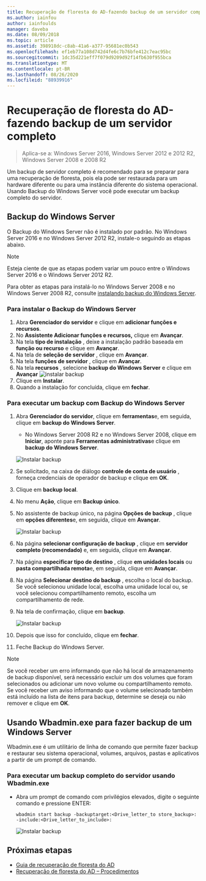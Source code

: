 ```yaml
---
title: Recuperação de floresta do AD-fazendo backup de um servidor completo
ms.author: iainfou
author: iainfoulds
manager: daveba
ms.date: 08/09/2018
ms.topic: article
ms.assetid: 398918dc-c8ab-41a6-a377-95681ec0b543
ms.openlocfilehash: ef1eb77a108d742d4fe6c7b76bfe412c7eac95bc
ms.sourcegitcommit: 1dc35d221eff7f079d9209d92f14fb630f955bca
ms.translationtype: MT
ms.contentlocale: pt-BR
ms.lasthandoff: 08/26/2020
ms.locfileid: "88939916"
---
```

# <a name="ad-forest-recovery---backing-up-a-full-server"></a>Recuperação de floresta do AD-fazendo backup de um servidor completo

>Aplica-se a: Windows Server 2016, Windows Server 2012 e 2012 R2, Windows Server 2008 e 2008 R2

Um backup de servidor completo é recomendado para se preparar para uma recuperação de floresta, pois ela pode ser restaurada para um hardware diferente ou para uma instância diferente do sistema operacional.  Usando Backup do Windows Server você pode executar um backup completo do servidor.

## <a name="windows-server-backup"></a>Backup do Windows Server

O Backup do Windows Server não é instalado por padrão. No Windows Server 2016 e no Windows Server 2012 R2, instale-o seguindo as etapas abaixo.

>[!NOTE]
>Esteja ciente de que as etapas podem variar um pouco entre o Windows Server 2016 e o Windows Server 2012 R2.

Para obter as etapas para instalá-lo no Windows Server 2008 e no Windows Server 2008 R2, consulte [instalando backup do Windows Server](/previous-versions/windows/it-pro/windows-server-2008-R2-and-2008/cc771232(v=ws.10)).

### <a name="to-install-windows-server-backup"></a>Para instalar o Backup do Windows Server

1. Abra **Gerenciador do servidor** e clique em **adicionar funções e recursos**.
2. No **Assistente Adicionar funções e recursos,** clique em **Avançar**.
3. Na tela **tipo de instalação** , deixe a instalação padrão baseada em **função ou recurso** e clique em **Avançar**.
4. Na tela de **seleção de servidor** , clique em **Avançar**.
5. Na tela **funções de servidor** , clique em **Avançar**.
6. Na tela **recursos** , selecione **backup do Windows Server** e clique em **Avançar** 
    ![ instalar backup](media/AD-Forest-Recovery-Backing-up-a-Full-Server/fullbackup2.png)
7. Clique em **Instalar**.
8. Quando a instalação for concluída, clique em **fechar**.

### <a name="to-perform-a-backup-with-windows-server-backup"></a>Para executar um backup com Backup do Windows Server

1. Abra **Gerenciador do servidor**, clique em **ferramentas**e, em seguida, clique em **backup do Windows Server**.
   - No Windows Server 2008 R2 e no Windows Server 2008, clique em **Iniciar**, aponte para **Ferramentas administrativas**e clique em **backup do Windows Server**.

   ![Instalar backup](media/AD-Forest-Recovery-Backing-up-a-Full-Server/fullbackup1.png)

2. Se solicitado, na caixa de diálogo **controle de conta de usuário** , forneça credenciais de operador de backup e clique em **OK**.
3. Clique em **backup local**.
4. No menu **Ação**, clique em **Backup único**.
5. No assistente de backup único, na página **Opções de backup** , clique em **opções diferentes**e, em seguida, clique em **Avançar**.

   ![Instalar backup](media/AD-Forest-Recovery-Backing-up-a-Full-Server/fullbackup3.png)

6. Na página **selecionar configuração de backup** , clique em **servidor completo (recomendado)** e, em seguida, clique em **Avançar**.
7. Na página **especificar tipo de destino** , clique **em unidades locais** ou **pasta compartilhada remota**e, em seguida, clique em **Avançar**.
8. Na página **Selecionar destino do backup** , escolha o local do backup.  Se você selecionou unidade local, escolha uma unidade local ou, se você selecionou compartilhamento remoto, escolha um compartilhamento de rede.
9. Na tela de confirmação, clique em **backup**.

   ![Instalar backup](media/AD-Forest-Recovery-Backing-up-a-Full-Server/fullbackup4.png)

10. Depois que isso for concluído, clique em **fechar**.
11. Feche Backup do Windows Server.

>[!NOTE]
>Se você receber um erro informando que não há local de armazenamento de backup disponível, será necessário excluir um dos volumes que foram selecionados ou adicionar um novo volume ou compartilhamento remoto.
>Se você receber um aviso informando que o volume selecionado também está incluído na lista de itens para backup, determine se deseja ou não remover e clique em **OK**.

## <a name="using-wbadminexe-to-backup-a-windows-server"></a>Usando Wbadmin.exe para fazer backup de um Windows Server

Wbadmin.exe é um utilitário de linha de comando que permite fazer backup e restaurar seu sistema operacional, volumes, arquivos, pastas e aplicativos a partir de um prompt de comando.

### <a name="to-perform-a-full-server-backup-using-wbadminexe"></a>Para executar um backup completo do servidor usando Wbadmin.exe

- Abra um prompt de comando com privilégios elevados, digite o seguinte comando e pressione ENTER:

   ```
   wbadmin start backup -backuptarget:<Drive_letter_to store_backup>: -include:<Drive_letter_to_include>:
   ```

   ![Instalar backup](media/AD-Forest-Recovery-Backing-up-a-Full-Server/fullbackup5.png)

## <a name="next-steps"></a>Próximas etapas

- [Guia de recuperação de floresta do AD](AD-Forest-Recovery-Guide.md)
- [Recuperação de floresta do AD – Procedimentos](AD-Forest-Recovery-Procedures.md)

